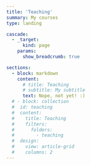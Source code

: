 ```yaml
---
title: 'Teaching'
summary: My courses
type: landing

cascade:
  - _target:
      kind: page
    params:
      show_breadcrumb: true

sections:
  - block: markdown
    content:
      # title: Teaching
      # subtitle: My subtitle
      text: Nope, not yet! :)
  # - block: collection
  #  id: teaching
  #  content:
  #    title: Teaching
  #    filters:
  #      folders:
  #        - teaching
  #  design:
  #    view: article-grid
  #    columns: 2
---
```

